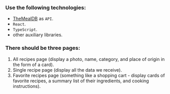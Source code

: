 ### Use the following technologies:

- [TheMealDB](https://www.themealdb.com/api.php?ref=apilist.fun) as `API`.
- `React`.
- `TypeScript`.
- other auxiliary libraries.

### There should be three pages:

1. All recipes page (display a photo, name, category, and place of origin in the form of a card).
2. Single recipe page (display all the data we receive).
3. Favorite recipes page (something like a shopping cart - display cards of favorite recipes, a summary list of their ingredients, and cooking instructions).